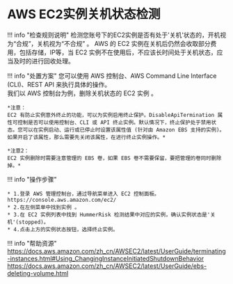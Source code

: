 # AWS EC2实例关机状态检测

!!! info "检查规则说明"
    检测您账号下的EC2实例是否有处于'关机'状态的，开机视为“合规”，关机视为“不合规” 。
    AWS 的 EC2 实例在关机后仍然会收取部分费用，包括存储，IP等，当 EC2 实例不在使用后，不应该长时间处于关机状态，应当及时的进行回收处理。

!!! info "处置方案"
    您可以使用 AWS 控制台、AWS Command Line Interface (CLI)、REST API 来执行具体的操作。   
    我们以 AWS 控制台为例，删除关机状态的 EC2 实例 。

    *注意：
    EC2 有防止实例意外终止的功能，可以为实例启用终止保护。DisableApiTermination 属性可控制是否可以使用控制台、CLI 或 API 终止实例。默认情况下，终止保护处于禁用状态。您可以在实例启动、运行或已停止时设置该属性值 (针对由 Amazon EBS 支持的实例)。如果开启了该属性，那么需要先关闭该属性，在进行终止实例操作。*

    *注意2：
    EC2 实例删除时需要注意管理的 EBS 卷，如果 EBS 卷不需要保留，要把管理的卷同时删除掉。*

!!! info "操作步骤"

    * 1.登录 AWS 管理控制台，通过导航菜单进入 EC2 控制面板。 https://console.aws.amazon.com/ec2/ 
    * 2.在左侧菜单中找到实例 。
    * 3.在 EC2 实例列表中找到 HummerRisk 检测结果中对应的实例，确认实例状态是'关机'(stopped)。
    * 4.点击上方的实例状态按钮，选择终止实例。




!!! info "帮助资源"
    https://docs.aws.amazon.com/zh_cn/AWSEC2/latest/UserGuide/terminating-instances.html#Using_ChangingInstanceInitiatedShutdownBehavior
    https://docs.aws.amazon.com/zh_cn/AWSEC2/latest/UserGuide/ebs-deleting-volume.html